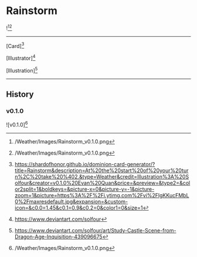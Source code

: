 # Rainstorm

![^v0.1.0][^v0.1.0]

---

[Card][^Card]

[Illustrator][^Illustrator]

[Illustration][^Illustration]

---

## History

### v0.1.0

![v0.1.0][^v0.1.0]

[^v0.1.0]: /Weather/Images/Rainstorm_v0.1.0.png
[^Card]: https://shardofhonor.github.io/dominion-card-generator/?title=Rainstorm&description=At%20the%20start%20of%20your%20turn%2C%20take%20%402.&type=Weather&credit=Illustration%3A%20Solfour&creator=v0.1.0%20Evan%20Quan&price=&preview=&type2=&color2split=1&boldkeys=&picture-x=0&picture-y=-1&picture-zoom=1&picture=https%3A%2F%2Fi.ytimg.com%2Fvi%2FlgKKucFMbL0%2Fmaxresdefault.jpg&expansion=&custom-icon=&c0.0=1.45&c0.1=0.9&c0.2=0&color1=0&size=1
[^Illustrator]: https://www.deviantart.com/solfour
[^Illustration]: https://www.deviantart.com/solfour/art/Study-Castle-Scene-from-Dragon-Age-Inquisition-439096675

